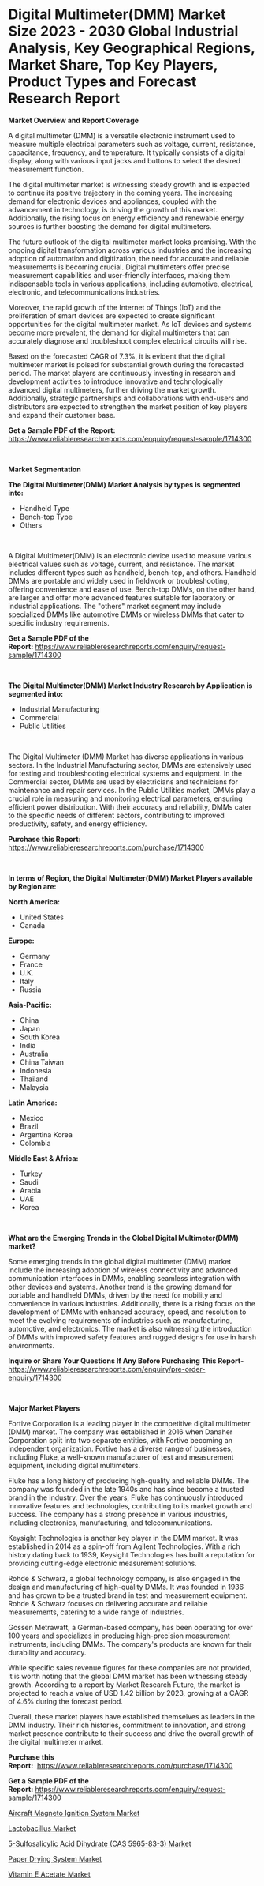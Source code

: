 <p><h1>Digital Multimeter(DMM) Market Size 2023 - 2030 Global Industrial Analysis, Key Geographical Regions, Market Share, Top Key Players, Product Types and Forecast Research Report</h1></p><p><strong>Market Overview and Report Coverage</strong></p>
<p><p>A digital multimeter (DMM) is a versatile electronic instrument used to measure multiple electrical parameters such as voltage, current, resistance, capacitance, frequency, and temperature. It typically consists of a digital display, along with various input jacks and buttons to select the desired measurement function.</p><p>The digital multimeter market is witnessing steady growth and is expected to continue its positive trajectory in the coming years. The increasing demand for electronic devices and appliances, coupled with the advancement in technology, is driving the growth of this market. Additionally, the rising focus on energy efficiency and renewable energy sources is further boosting the demand for digital multimeters.</p><p>The future outlook of the digital multimeter market looks promising. With the ongoing digital transformation across various industries and the increasing adoption of automation and digitization, the need for accurate and reliable measurements is becoming crucial. Digital multimeters offer precise measurement capabilities and user-friendly interfaces, making them indispensable tools in various applications, including automotive, electrical, electronic, and telecommunications industries.</p><p>Moreover, the rapid growth of the Internet of Things (IoT) and the proliferation of smart devices are expected to create significant opportunities for the digital multimeter market. As IoT devices and systems become more prevalent, the demand for digital multimeters that can accurately diagnose and troubleshoot complex electrical circuits will rise.</p><p>Based on the forecasted CAGR of 7.3%, it is evident that the digital multimeter market is poised for substantial growth during the forecasted period. The market players are continuously investing in research and development activities to introduce innovative and technologically advanced digital multimeters, further driving the market growth. Additionally, strategic partnerships and collaborations with end-users and distributors are expected to strengthen the market position of key players and expand their customer base.</p></p>
<p><strong>Get a Sample PDF of the Report:</strong> <a href="https://www.reliableresearchreports.com/enquiry/request-sample/1714300">https://www.reliableresearchreports.com/enquiry/request-sample/1714300</a></p>
<p>&nbsp;</p>
<p><strong>Market Segmentation</strong></p>
<p><strong>The Digital Multimeter(DMM) Market Analysis by types is segmented into:</strong></p>
<p><ul><li>Handheld Type</li><li>Bench-top Type</li><li>Others</li></ul></p>
<p>&nbsp;</p>
<p><p>A Digital Multimeter(DMM) is an electronic device used to measure various electrical values such as voltage, current, and resistance. The market includes different types such as handheld, bench-top, and others. Handheld DMMs are portable and widely used in fieldwork or troubleshooting, offering convenience and ease of use. Bench-top DMMs, on the other hand, are larger and offer more advanced features suitable for laboratory or industrial applications. The "others" market segment may include specialized DMMs like automotive DMMs or wireless DMMs that cater to specific industry requirements.</p></p>
<p><strong>Get a Sample PDF of the Report:</strong>&nbsp;<a href="https://www.reliableresearchreports.com/enquiry/request-sample/1714300">https://www.reliableresearchreports.com/enquiry/request-sample/1714300</a></p>
<p>&nbsp;</p>
<p><strong>The Digital Multimeter(DMM) Market Industry Research by Application is segmented into:</strong></p>
<p><ul><li>Industrial Manufacturing</li><li>Commercial</li><li>Public Utilities</li></ul></p>
<p>&nbsp;</p>
<p><p>The Digital Multimeter (DMM) Market has diverse applications in various sectors. In the Industrial Manufacturing sector, DMMs are extensively used for testing and troubleshooting electrical systems and equipment. In the Commercial sector, DMMs are used by electricians and technicians for maintenance and repair services. In the Public Utilities market, DMMs play a crucial role in measuring and monitoring electrical parameters, ensuring efficient power distribution. With their accuracy and reliability, DMMs cater to the specific needs of different sectors, contributing to improved productivity, safety, and energy efficiency.</p></p>
<p><strong>Purchase this Report:</strong>&nbsp; <a href="https://www.reliableresearchreports.com/purchase/1714300">https://www.reliableresearchreports.com/purchase/1714300</a></p>
<p>&nbsp;</p>
<p><strong>In terms of Region, the Digital Multimeter(DMM) Market Players available by Region are:</strong></p>
<p>
    <p> <strong> North America: </strong>
        <ul>
            <li>United States</li>
            <li>Canada</li>
        </ul>
        </p> 
    <p> <strong> Europe: </strong>
        <ul>
            <li>Germany</li>
            <li>France</li>
            <li>U.K.</li>
            <li>Italy</li>
            <li>Russia</li>
        </ul>
        </p> 
    <p> <strong> Asia-Pacific: </strong>
        <ul>
            <li>China</li>
            <li>Japan</li>
            <li>South Korea</li>
            <li>India</li>
            <li>Australia</li>
            <li>China Taiwan</li>
            <li>Indonesia</li>
            <li>Thailand</li>
            <li>Malaysia</li>
        </ul>
        </p> 
    <p> <strong> Latin America: </strong>
        <ul>
            <li>Mexico</li>
            <li>Brazil</li>
            <li>Argentina Korea</li>
            <li>Colombia</li>
        </ul>
        </p> 
    <p> <strong> Middle East & Africa: </strong>
        <ul>
            <li>Turkey</li>
            <li>Saudi</li>
            <li>Arabia</li>
            <li>UAE</li>
            <li>Korea</li>
        </ul>
    </p>
    </p>
<p>&nbsp;</p>
<p><strong>What are the Emerging Trends in the Global Digital Multimeter(DMM) market?</strong></p>
<p><p>Some emerging trends in the global digital multimeter (DMM) market include the increasing adoption of wireless connectivity and advanced communication interfaces in DMMs, enabling seamless integration with other devices and systems. Another trend is the growing demand for portable and handheld DMMs, driven by the need for mobility and convenience in various industries. Additionally, there is a rising focus on the development of DMMs with enhanced accuracy, speed, and resolution to meet the evolving requirements of industries such as manufacturing, automotive, and electronics. The market is also witnessing the introduction of DMMs with improved safety features and rugged designs for use in harsh environments.</p></p>
<p><strong>Inquire or Share Your Questions If Any Before Purchasing This Report</strong>- <a href="https://www.reliableresearchreports.com/enquiry/pre-order-enquiry/1714300">https://www.reliableresearchreports.com/enquiry/pre-order-enquiry/1714300</a></p>
<p>&nbsp;</p>
<p><strong>Major Market Players</strong></p>
<p><p>Fortive Corporation is a leading player in the competitive digital multimeter (DMM) market. The company was established in 2016 when Danaher Corporation split into two separate entities, with Fortive becoming an independent organization. Fortive has a diverse range of businesses, including Fluke, a well-known manufacturer of test and measurement equipment, including digital multimeters.</p><p>Fluke has a long history of producing high-quality and reliable DMMs. The company was founded in the late 1940s and has since become a trusted brand in the industry. Over the years, Fluke has continuously introduced innovative features and technologies, contributing to its market growth and success. The company has a strong presence in various industries, including electronics, manufacturing, and telecommunications.</p><p>Keysight Technologies is another key player in the DMM market. It was established in 2014 as a spin-off from Agilent Technologies. With a rich history dating back to 1939, Keysight Technologies has built a reputation for providing cutting-edge electronic measurement solutions.</p><p>Rohde & Schwarz, a global technology company, is also engaged in the design and manufacturing of high-quality DMMs. It was founded in 1936 and has grown to be a trusted brand in test and measurement equipment. Rohde & Schwarz focuses on delivering accurate and reliable measurements, catering to a wide range of industries.</p><p>Gossen Metrawatt, a German-based company, has been operating for over 100 years and specializes in producing high-precision measurement instruments, including DMMs. The company's products are known for their durability and accuracy.</p><p>While specific sales revenue figures for these companies are not provided, it is worth noting that the global DMM market has been witnessing steady growth. According to a report by Market Research Future, the market is projected to reach a value of USD 1.42 billion by 2023, growing at a CAGR of 4.6% during the forecast period.</p><p>Overall, these market players have established themselves as leaders in the DMM industry. Their rich histories, commitment to innovation, and strong market presence contribute to their success and drive the overall growth of the digital multimeter market.</p></p>
<p><strong>Purchase this Report:</strong>&nbsp;&nbsp;<a href="https://www.reliableresearchreports.com/purchase/1714300">https://www.reliableresearchreports.com/purchase/1714300</a></p>
<p></p>
<p><strong>Get a Sample PDF of the Report:</strong>&nbsp;<a href="https://www.reliableresearchreports.com/enquiry/request-sample/1714300">https://www.reliableresearchreports.com/enquiry/request-sample/1714300</a></p>
<p><p><a href="https://medium.com/@damionrunte/aircraft-magneto-ignition-system-market-trends-and-market-analysis-forecasted-for-period-2023-2030-d78dde50b8d8">Aircraft Magneto Ignition System Market</a></p><p><a href="https://www.linkedin.com/pulse/lactobacillus-market-research-report-provides-thorough-industry-fgvmc/">Lactobacillus Market</a></p><p><a href="https://github.com/amae102299/Market-Research-Report-List-1/blob/main/5-sulfosalicylic-acid-dihydrate-cas-5965-83-3-market.md">5-Sulfosalicylic Acid Dihydrate (CAS 5965-83-3) Market</a></p><p><a href="https://github.com/prosalinda88/Market-Research-Report-List-1/blob/main/paper-drying-system-market.md">Paper Drying System Market</a></p><p><a href="https://www.linkedin.com/pulse/vitamin-e-acetate-market-insights-players-forecast-till-xu7lc/">Vitamin E Acetate Market</a></p></p>